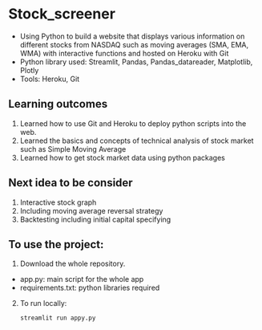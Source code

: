 # Stock_screener

- Using Python to build a website that displays various information on different stocks from NASDAQ such as moving averages (SMA, EMA, WMA) with interactive functions and hosted on Heroku with Git
- Python library used: Streamlit, Pandas, Pandas_datareader, Matplotlib, Plotly
- Tools: Heroku, Git

## Learning outcomes
1. Learned how to use Git and Heroku to deploy python scripts into the web. 
2. Learned the basics and concepts of technical analysis of stock market such as Simple Moving Average
3. Learned how to get stock market data using python packages

## Next idea to be consider
1. Interactive stock graph
2. Including moving average reversal strategy
3. Backtesting including initial capital specifying

## To use the project: 
1. Download the whole repository.
  - app.py: main script for the whole app
  - requirements.txt: python libraries required
2. To run locally: 
    <pre><code>streamlit run appy.py</code></pre>
